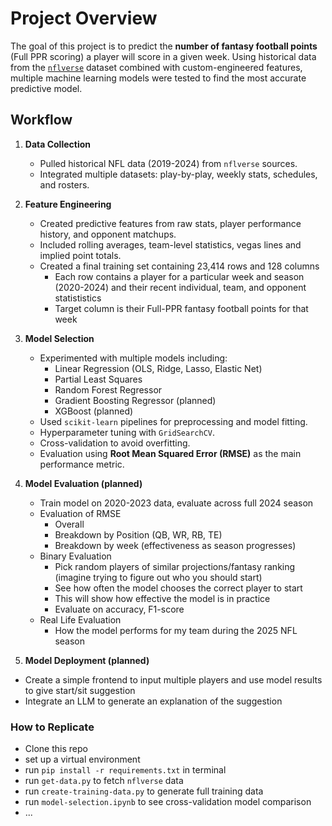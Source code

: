 # Project Overview

The goal of this project is to predict the **number of fantasy football points** (Full PPR scoring) a player will score in a given week. Using historical data from the [`nflverse`](https://nflverse.nflverse.com/) dataset combined with custom-engineered features, multiple machine learning models were tested to find the most accurate predictive model.

## Workflow
1. **Data Collection**  
   - Pulled historical NFL data (2019-2024) from `nflverse` sources.  
   - Integrated multiple datasets: play-by-play, weekly stats, schedules, and rosters.

2. **Feature Engineering**  
   - Created predictive features from raw stats, player performance history, and opponent matchups.  
   - Included rolling averages, team-level statistics, vegas lines and implied point totals.
   - Created a final training set containing 23,414 rows and 128 columns
     - Each row contains a player for a particular week and season (2020-2024) and their recent individual, team, and opponent statististics
     - Target column is their Full-PPR fantasy football points for that week

3. **Model Selection**  
   - Experimented with multiple models including:  
     - Linear Regression (OLS, Ridge, Lasso, Elastic Net)  
     - Partial Least Squares  
     - Random Forest Regressor
     - Gradient Boosting Regressor (planned)
     - XGBoost (planned)  
   - Used `scikit-learn` pipelines for preprocessing and model fitting.
   - Hyperparameter tuning with `GridSearchCV`.
   - Cross-validation to avoid overfitting.  
   - Evaluation using **Root Mean Squared Error (RMSE)** as the main performance metric.

4. **Model Evaluation (planned)**
   - Train model on 2020-2023 data, evaluate across full 2024 season
   - Evaluation of RMSE
     - Overall
     - Breakdown by Position (QB, WR, RB, TE)
     - Breakdown by week (effectiveness as season progresses)
   - Binary Evaluation
     - Pick random players of similar projections/fantasy ranking (imagine trying to figure out who you should start)
     - See how often the model chooses the correct player to start
     - This will show how effective the model is in practice
     - Evaluate on accuracy, F1-score
   - Real Life Evaluation
     - How the model performs for my team during the 2025 NFL season
       
5. **Model Deployment (planned)**
  - Create a simple frontend to input multiple players and use model results to give start/sit suggestion
  - Integrate an LLM to generate an explanation of the suggestion

### How to Replicate
- Clone this repo
- set up a virtual environment
- run `pip install -r requirements.txt` in terminal
- run `get-data.py` to fetch `nflverse` data
- run `create-training-data.py` to generate full training data
- run `model-selection.ipynb` to see cross-validation model comparison
- ...




